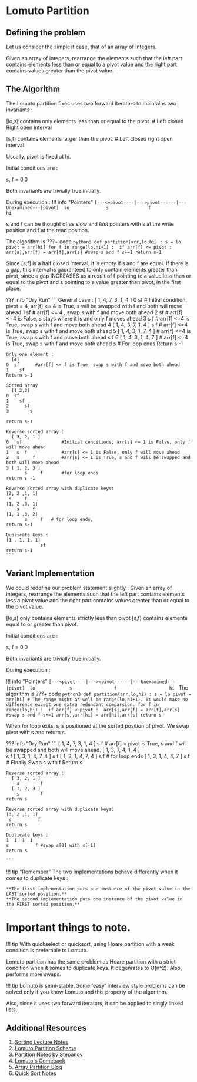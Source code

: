 # Lomuto Partition

## Defining the problem

Let us consider the simplest case, that of an array of integers.

Given an array of integers, rearrange the elements such that the left part contains elements less than or equal to a pivot value and the right part contains values greater than the pivot value.

## The Algorithm

The Lomuto partition fixes uses two forward iterators to maintains two invariants :

[lo,s) contains only elements less than or equal to the pivot.  # Left closed Right open interval

[s,f) contains elements larger than the pivot.      # Left closed right open interval

Usually, pivot is fixed at hi. 

Initial conditions are :

s, f = 0,0

Both invariants are trivially true initially.

During execution :
!!! info "Pointers"
    ```
    [---<=pivot----|--->pivot------|---Unexamined---|pivot] 
    lo              s               f                    hi 
    ```

s and f can be thought of as slow and fast pointers with s at the write position and f at the read position.

The algorithm is 
???+ code
    ```python3
    def partition(arr,lo,hi) :
        s = lo
        pivot = arr[hi]
        for f in range(lo,hi+1) : 
             if arr[f] <= pivot : 
                  arr[s],arr[f] = arr[f],arr[s] #swap s and f
                  s+=1
        return s-1      
    ```

Since [s,f] is a half closed interval, it is empty if  s and f are equal. If there is a gap, this interval is gauranteed to only contain elements greater than pivot, since a gap INCREASES as a result of f pointing to a value less than or equal to the pivot and s pointing to a value greater than pivot,  in the first place.

??? info "Dry Run"
    ```
    General case :
         [ 1,  4,  7,  3,  1,  4 ]
    0      sf                      # Initial condition, pivot = 4, arr[f] <= 4 is True,  s will be swapped with f and both will move ahead
    1          sf                  # arr[f] <= 4 , swap s with f and move both ahead
    2              sf              # arr[f] <=4 is False, s stays where it is and only f moves ahead
    3              s  f            # arr[f] <=4 is True, swap s with f and move both ahead
    4    [ 1,  4,  3,  7,  1,  4 ]
                       s   f       # arr[f] <=4 is True, swap s with f and move both ahead
    5    [ 1,  4,  3,  1,  7,  4 ] # arr[f] <=4 is True, swap s with f and move both ahead
                           s   f
    6    [ 1,  4,  3,  1,  4,  7 ] # arr[f] <=4 is True, swap s with f and move both ahead
                               s   # For loop ends
    Return s -1
    
    Only one element :
      [4]
    0  sf      #arr[f] <= f is True, swap s with f and move both ahead
    1    sf
    Return s-1
    
    Sorted array 
      [1,2,3]
    0  sf           
    1    sf
    2      sf
    3        s
    
    return s-1
    
    Reverse sorted array :
      [ 3, 2, 1 ]
    0   sf               #Initial conditions, arr[s] <= 1 is False, only f will move ahead
    1   s  f             #arr[s] <= 1 is False, only f will move ahead          
    2   s     f          #arr[s] <= 1 is True, s and f will be swapped and both will move ahead 
    3 [ 1, 2, 3 ]
           s     f       #for loop ends
    return s -1 
    
    Reverse sorted array with duplicate keys:
    [3, 2 ,1, 1]
     s     f
    [1, 2 ,3, 1]
        s     f
    [1, 1 ,3, 2]
           s     f   # for loop ends, 
    return s-1 
    
    Duplicate keys :
    [1 , 1, 1, 1]
                 sf
    return s-1
    ```


## Variant Implementation

We could redefine our problem statement slightly : Given an array of integers, rearrange the elements such that the left part contains elements less  a pivot value and the right part contains values greater than or equal to the pivot value.

[lo,s) only contains elements strictly less than pivot
[s,f)  contains elements equal to or greater than pivot.

Initial conditions are :

s, f = 0,0

Both invariants are trivially true initially.

During execution :

!!! info "Pointers"
    ```
    [---<pivot----|--->=pivot------|---Unexamined---|pivot] 
    lo             s                f                    hi 
    ```
The algorithm is 
???+ code
     ```python3
     def partition(arr,lo,hi) :
         s = lo
         pivot = arr[hi]
         # The range might as well be range(lo,hi+1). It would make no difference except one extra redundant comparsion.
         for f in range(lo,hi) : 
              if arr[f] < pivot : 
                   arr[s],arr[f] = arr[f],arr[s] #swap s and f
                   s+=1
         arr[s],arr[hi] = arr[hi],arr[s]
         return s      
     ```

 
When for loop exits, s is positioned at the sorted position of pivot.
We swap pivot with s and return s.


??? info "Dry Run"
    ```
    [ 1,  4,  7,  3,  1,  4 ]
          s       f             # arr[f] < pivot is True, s and f will be swapped and both will move ahead.
    [ 1,  3,  7,  4,  1,  4 ]    
              s       f
    [ 1,  3,  1,  4,  7,  4 ]
                  s       f
    [ 1,  3,  1,  4,  7,  4 ]
                      s       f  # for loop ends
    [ 1,  3,  1,  4,  4,  7 ]
                      s       f  # FInally Swap s with f
    Return s 
    
    
    Reverse sorted array :
      [ 3, 2, 1 ]
        s        f 
      [ 1, 2, 3 ]
        s        f
    return s
    
    Reverse sorted array with duplicate keys:
    [3, 2 ,1, 1]
     s          f
    return s 
    
    Duplicate keys :
    1  1  1  1 
    s          f #swap s[0] with s[-1]
    return s 
    
    ```
!!! tip "Remember"
    The two implementations behave differently when it comes to duplicate keys :
    
    **The first implementation puts one instance of the pivot value in the LAST sorted position.**
    **The second implementation puts one instance of the pivot value in the FIRST sorted position.**
    
# Important things to note.

!!! tip 
    With quickselect or quicksort, using Hoare partition with a weak condition is preferable to Lomuto.
    
Lomuto partition has the same problem as Hoare partition with a strict condition when it somes to duplicate keys. It degenrates to O(n^2). Also, performs more swaps.

!!! tip
    Lomuto is semi-stable. Some 'easy' interview style problems can be solved only if you know Lomuto and this property of the algorithm.

Also, since it uses two forward iterators, it can be applied to singly linked lists.

## Additional Resources

1. [Sorting Lecture Notes](https://www.cs.virginia.edu/~horton/cs4102/page4/files/06-ch6-sorting.ppt.pdf)
2. [Lomuto Partition Scheme](https://iq.opengenus.org/lomuto-partition-scheme/)
3. [Partition Notes by Stepanov](https://www.stepanovpapers.com/PAM3-partition_notes.pdf)
4. [Lomuto's Comeback](https://dlang.org/blog/2020/05/14/lomutos-comeback/)
5. [Array Partition Blog](https://nicholasvadivelu.com/2021/01/11/array-partition/)
6. [Quick Sort Notes](https://cs-notes.gitbook.io/algorithm-notes/outline/overview-2/quick-sort)